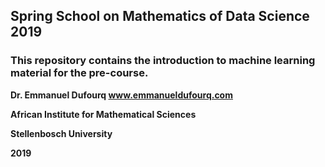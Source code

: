 ## Spring School on Mathematics of Data Science 2019

### This repository contains the introduction to machine learning material for the pre-course.

**Dr. Emmanuel Dufourq www.emmanueldufourq.com**

**African Institute for Mathematical Sciences**

**Stellenbosch University**

**2019**
